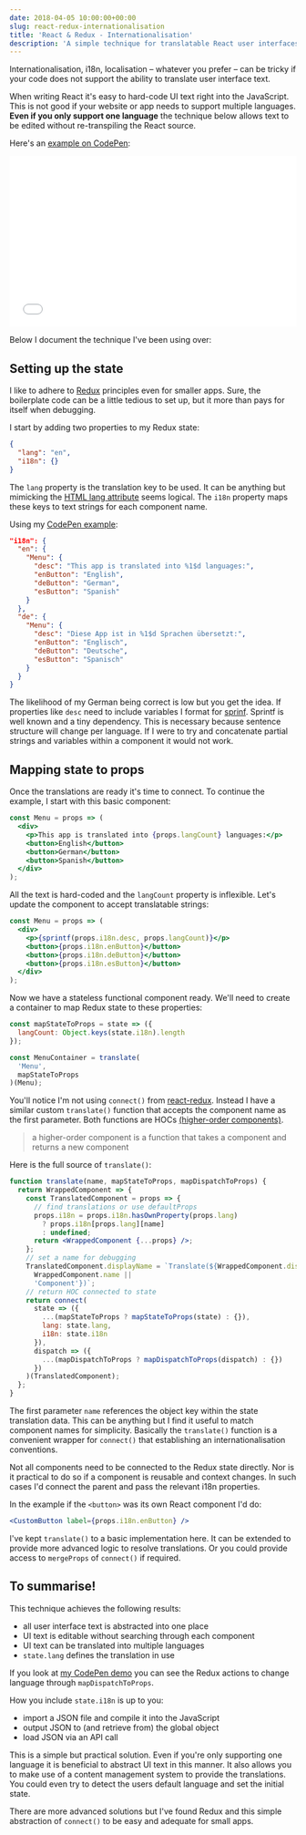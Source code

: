 ```yaml
---
date: 2018-04-05 10:00:00+00:00
slug: react-redux-internationalisation
title: 'React & Redux - Internationalisation'
description: 'A simple technique for translatable React user interfaces.'
---
```


Internationalisation, i18n, localisation – whatever you prefer – can be tricky if your code does not support the ability to translate user interface text.

When writing React it's easy to hard-code UI text right into the JavaScript. This is not good if your website or app needs to support multiple languages. **Even if you only support one language** the technique below allows text to be edited without re-transpiling the React source.

Here's an [example on CodePen](https://codepen.io/dbushell/pen/aYjvaW/):


<iframe width="100%" height="300" scrolling="no" title="React & Redux - Internationalisation" src="//codepen.io/dbushell/embed/aYjvaW/?height=300&theme-id=0&default-tab=result&embed-version=2" frameborder="no" allowtransparency="true" allowfullscreen="true">See the Pen <a href="https://codepen.io/dbushell/pen/aYjvaW/">React &amp; Redux - Internationalisation</a> by David Bushell (<a href="https://codepen.io/dbushell">@dbushell</a>) on <a href="https://codepen.io">CodePen</a>.</iframe>


Below I document the technique I've been using over:

## Setting up the state

I like to adhere to [Redux](https://redux.js.org/) principles even for smaller apps. Sure, the boilerplate code can be a little tedious to set up, but it more than pays for itself when debugging.

I start by adding two properties to my Redux state:

```json
{
  "lang": "en",
  "i18n": {}
}
```

The `lang` property is the translation key to be used. It can be anything but mimicking the [HTML lang attribute](https://developer.mozilla.org/en-US/docs/Web/HTML/Global_attributes/lang) seems logical. The `i18n` property maps these keys to text strings for each component name.

Using my [CodePen example](https://codepen.io/dbushell/pen/aYjvaW/):

```json
"i18n": {
  "en": {
    "Menu": {
      "desc": "This app is translated into %1$d languages:",
      "enButton": "English",
      "deButton": "German",
      "esButton": "Spanish"
    }
  },
  "de": {
    "Menu": {
      "desc": "Diese App ist in %1$d Sprachen übersetzt:",
      "enButton": "Englisch",
      "deButton": "Deutsche",
      "esButton": "Spanisch"
    }
  }
}
```

The likelihood of my German being correct is low but you get the idea. If properties like `desc` need to include variables I format for [sprinf](https://github.com/alexei/sprintf.js). Sprintf is well known and a tiny dependency. This is necessary because sentence structure will change per language. If I were to try and concatenate partial strings and variables within a component it would not work.

## Mapping state to props

Once the translations are ready it's time to connect. To continue the example, I start with this basic component:

```jsx
const Menu = props => (
  <div>
    <p>This app is translated into {props.langCount} languages:</p>
    <button>English</button>
    <button>German</button>
    <button>Spanish</button>
  </div>
);
```

All the text is hard-coded and the `langCount` property is inflexible. Let's update the component to accept translatable strings:

```jsx
const Menu = props => (
  <div>
    <p>{sprintf(props.i18n.desc, props.langCount)}</p>
    <button>{props.i18n.enButton}</button>
    <button>{props.i18n.deButton}</button>
    <button>{props.i18n.esButton}</button>
  </div>
);
```

Now we have a stateless functional component ready. We'll need to create a container to map Redux state to these properties:

```jsx
const mapStateToProps = state => ({
  langCount: Object.keys(state.i18n).length
});

const MenuContainer = translate(
  'Menu',
  mapStateToProps
)(Menu);
```

You'll notice I'm not using `connect()` from [react-redux](https://github.com/reactjs/react-redux). Instead I have a similar custom `translate()` function that accepts the component name as the first parameter. Both functions are HOCs [(higher-order components)](https://reactjs.org/docs/higher-order-components.html).

> a higher-order component is a function that takes a component and returns a new component

Here is the full source of `translate()`:

```jsx
function translate(name, mapStateToProps, mapDispatchToProps) {
  return WrappedComponent => {
    const TranslatedComponent = props => {
      // find translations or use defaultProps
      props.i18n = props.i18n.hasOwnProperty(props.lang)
        ? props.i18n[props.lang][name]
        : undefined;
      return <WrappedComponent {...props} />;
    };
    // set a name for debugging
    TranslatedComponent.displayName = `Translate(${WrappedComponent.displayName ||
      WrappedComponent.name ||
      'Component'})`;
    // return HOC connected to state
    return connect(
      state => ({
        ...(mapStateToProps ? mapStateToProps(state) : {}),
        lang: state.lang,
        i18n: state.i18n
      }),
      dispatch => ({
        ...(mapDispatchToProps ? mapDispatchToProps(dispatch) : {})
      })
    )(TranslatedComponent);
  };
}
```

The first parameter `name` references the object key within the state translation data. This can be anything but I find it useful to match component names for simplicity. Basically the `translate()` function is a convenient wrapper for `connect()` that establishing an internationalisation conventions.

Not all components need to be connected to the Redux state directly. Nor is it practical to do so if a component is reusable and context changes. In such cases I'd connect the parent and pass the relevant i18n properties.

In the example if the `<button>` was its own React component I'd do:

```jsx
<CustomButton label={props.i18n.enButton} />
```

I've kept `translate()` to a basic implementation here. It can be extended to provide more advanced logic to resolve translations. Or you could provide access to `mergeProps` of `connect()` if required.

## To summarise!

This technique achieves the following results:

* all user interface text is abstracted into one place
* UI text is editable without searching through each component
* UI text can be translated into multiple languages
* `state.lang` defines the translation in use

If you look at [my CodePen demo](https://codepen.io/dbushell/pen/aYjvaW/) you can see the Redux actions to change language through `mapDispatchToProps`.

How you include `state.i18n` is up to you:

* import a JSON file and compile it into the JavaScript
* output JSON to (and retrieve from) the global object
* load JSON via an API call

This is a simple but practical solution. Even if you're only supporting one language it is beneficial to abstract UI text in this manner. It also allows you to make use of a content management system to provide the translations. You could even try to detect the users default language and set the initial state.

There are more advanced solutions but I've found Redux and this simple abstraction of `connect()` to be easy and adequate for small apps.
